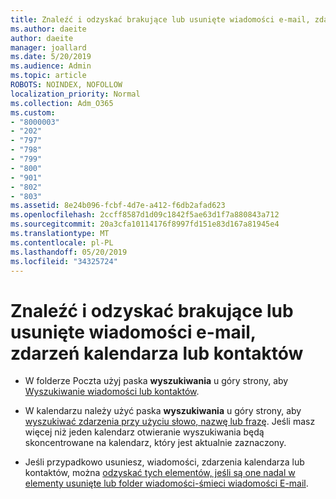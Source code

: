 ```yaml
---
title: Znaleźć i odzyskać brakujące lub usunięte wiadomości e-mail, zdarzeń kalendarza lub kontaktów
ms.author: daeite
author: daeite
manager: joallard
ms.date: 5/20/2019
ms.audience: Admin
ms.topic: article
ROBOTS: NOINDEX, NOFOLLOW
localization_priority: Normal
ms.collection: Adm_O365
ms.custom:
- "8000003"
- "202"
- "797"
- "798"
- "799"
- "800"
- "901"
- "802"
- "803"
ms.assetid: 8e24b096-fcbf-4d7e-a412-f6db2afad623
ms.openlocfilehash: 2ccff8587d1d09c1842f5ae63d1f7a880843a712
ms.sourcegitcommit: 20a3cfa10114176f8997fd151e83d167a81945e4
ms.translationtype: MT
ms.contentlocale: pl-PL
ms.lasthandoff: 05/20/2019
ms.locfileid: "34325724"
---
```

# <a name="find-and-recover-missing-or-deleted-email-calendar-events-or-contacts"></a>Znaleźć i odzyskać brakujące lub usunięte wiadomości e-mail, zdarzeń kalendarza lub kontaktów

- W folderze Poczta użyj paska **wyszukiwania** u góry strony, aby [Wyszukiwanie wiadomości lub kontaktów](https://support.office.com/article/88108edf-028e-4306-b87e-7400bbb40aa7).
  
- W kalendarzu należy użyć paska **wyszukiwania** u góry strony, aby [wyszukiwać zdarzenia przy użyciu słowo, nazwę lub frazę](https://support.office.com/article/5bc05289-c84c-4849-95a8-7eac05ed478a). Jeśli masz więcej niż jeden kalendarz otwieranie wyszukiwania będą skoncentrowane na kalendarz, który jest aktualnie zaznaczony.
  
- Jeśli przypadkowo usuniesz, wiadomości, zdarzenia kalendarza lub kontaktów, można [odzyskać tych elementów, jeśli są one nadal w elementy usunięte lub folder wiadomości-śmieci wiadomości E-mail](https://support.office.com/article/cf06ab1b-ae0b-418c-a4d9-4e895f83ed50).